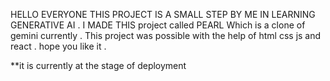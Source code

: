 HELLO EVERYONE THIS PROJECT IS A SMALL STEP BY ME IN LEARNING GENERATIVE AI . I MADE THIS project called PEARL Which is a clone of gemini currently . This project was possible with the help of html css js and react .
hope you like it . 

**it is currently at the stage of deployment
